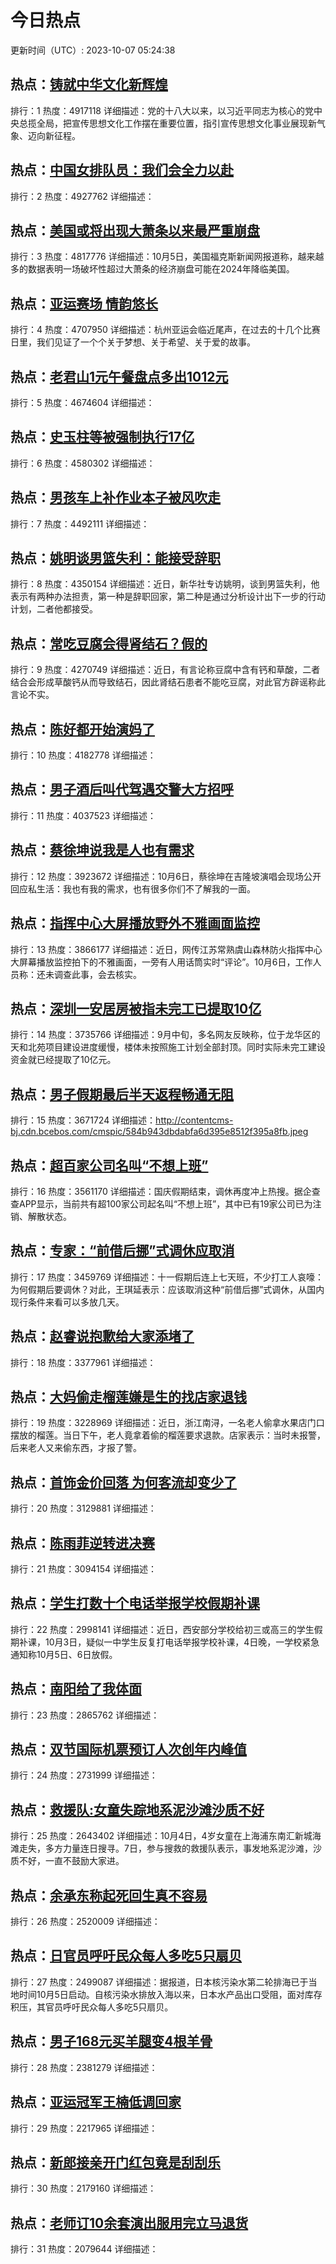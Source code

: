 # 今日热点

更新时间（UTC）: 2023-10-07 05:24:38

## 热点：[铸就中华文化新辉煌](https://cn.bing.com/search?q=铸就中华文化新辉煌)
排行：1
热度：4917118
详细描述：党的十八大以来，以习近平同志为核心的党中央总揽全局，把宣传思想文化工作摆在重要位置，指引宣传思想文化事业展现新气象、迈向新征程。

## 热点：[中国女排队员：我们会全力以赴](https://cn.bing.com/search?q=中国女排队员：我们会全力以赴)
排行：2
热度：4927762
详细描述：

## 热点：[美国或将出现大萧条以来最严重崩盘](https://cn.bing.com/search?q=美国或将出现大萧条以来最严重崩盘)
排行：3
热度：4817776
详细描述：10月5日，美国福克斯新闻网报道称，越来越多的数据表明一场破坏性超过大萧条的经济崩盘可能在2024年降临美国。

## 热点：[亚运赛场 情韵悠长](https://cn.bing.com/search?q=亚运赛场情韵悠长)
排行：4
热度：4707950
详细描述：杭州亚运会临近尾声，在过去的十几个比赛日里，我们见证了一个个关于梦想、关于希望、关于爱的故事。

## 热点：[老君山1元午餐盘点多出1012元](https://cn.bing.com/search?q=老君山1元午餐盘点多出1012元)
排行：5
热度：4674604
详细描述：

## 热点：[史玉柱等被强制执行17亿](https://cn.bing.com/search?q=史玉柱等被强制执行17亿)
排行：6
热度：4580302
详细描述：

## 热点：[男孩车上补作业本子被风吹走](https://cn.bing.com/search?q=男孩车上补作业本子被风吹走)
排行：7
热度：4492111
详细描述：

## 热点：[姚明谈男篮失利：能接受辞职 ​​​](https://cn.bing.com/search?q=姚明谈男篮失利：能接受辞职​​​)
排行：8
热度：4350154
详细描述：近日，新华社专访姚明，谈到男篮失利，他表示有两种办法担责，第一种是辞职回家，第二种是通过分析设计出下一步的行动计划，二者他都接受。

## 热点：[常吃豆腐会得肾结石？假的](https://cn.bing.com/search?q=常吃豆腐会得肾结石？假的)
排行：9
热度：4270749
详细描述：近日，有言论称豆腐中含有钙和草酸，二者结合会形成草酸钙从而导致结石，因此肾结石患者不能吃豆腐，对此官方辟谣称此言论不实。

## 热点：[陈好都开始演妈了](https://cn.bing.com/search?q=陈好都开始演妈了)
排行：10
热度：4182778
详细描述：

## 热点：[男子酒后叫代驾遇交警大方招呼](https://cn.bing.com/search?q=男子酒后叫代驾遇交警大方招呼)
排行：11
热度：4037523
详细描述：

## 热点：[蔡徐坤说我是人也有需求](https://cn.bing.com/search?q=蔡徐坤说我是人也有需求)
排行：12
热度：3923672
详细描述：10月6日，蔡徐坤在吉隆坡演唱会现场公开回应私生活：我也有我的需求，也有很多你们不了解我的一面。

## 热点：[指挥中心大屏播放野外不雅画面监控](https://cn.bing.com/search?q=指挥中心大屏播放野外不雅画面监控)
排行：13
热度：3866177
详细描述：近日，网传江苏常熟虞山森林防火指挥中心大屏幕播放监控拍下的不雅画面，一旁有人用话筒实时“评论”。10月6日，工作人员称：还未调查此事，会去核实。

## 热点：[深圳一安居房被指未完工已提取10亿](https://cn.bing.com/search?q=深圳一安居房被指未完工已提取10亿)
排行：14
热度：3735766
详细描述：9月中旬，多名网友反映称，位于龙华区的天和北苑项目建设进度缓慢，楼体未按照施工计划全部封顶。同时实际未完工建设资金就已经提取了10亿元。

## 热点：[男子假期最后半天返程畅通无阻](https://cn.bing.com/search?q=男子假期最后半天返程畅通无阻)
排行：15
热度：3671724
详细描述：http://contentcms-bj.cdn.bcebos.com/cmspic/584b943dbdabfa6d395e8512f395a8fb.jpeg

## 热点：[超百家公司名叫“不想上班”](https://cn.bing.com/search?q=超百家公司名叫“不想上班”)
排行：16
热度：3561170
详细描述：国庆假期结束，调休再度冲上热搜。据企查查APP显示，当前共有超100家公司起名叫“不想上班”，其中已有19家公司已为注销、解散状态。

## 热点：[专家：“前借后挪”式调休应取消](https://cn.bing.com/search?q=专家：“前借后挪”式调休应取消)
排行：17
热度：3459769
详细描述：十一假期后连上七天班，不少打工人哀嚎：为何假期后要调休？对此，王琪延表示：应该取消这种“前借后挪”式调休，从国内现行条件来看可以多放几天。

## 热点：[赵睿说抱歉给大家添堵了](https://cn.bing.com/search?q=赵睿说抱歉给大家添堵了)
排行：18
热度：3377961
详细描述：

## 热点：[大妈偷走榴莲嫌是生的找店家退钱](https://cn.bing.com/search?q=大妈偷走榴莲嫌是生的找店家退钱)
排行：19
热度：3228969
详细描述：近日，浙江南浔，一名老人偷拿水果店门口摆放的榴莲。当日下午，老人竟拿着偷的榴莲要求退款。店家表示：当时未报警，后来老人又来偷东西，才报了警。

## 热点：[首饰金价回落 为何客流却变少了](https://cn.bing.com/search?q=首饰金价回落为何客流却变少了)
排行：20
热度：3129881
详细描述：

## 热点：[陈雨菲逆转进决赛](https://cn.bing.com/search?q=陈雨菲逆转进决赛)
排行：21
热度：3094154
详细描述：

## 热点：[学生打数十个电话举报学校假期补课](https://cn.bing.com/search?q=学生打数十个电话举报学校假期补课)
排行：22
热度：2998141
详细描述：近日，西安部分学校给初三或高三的学生假期补课，10月3日，疑似一中学生反复打电话举报学校补课，4日晚，一学校紧急通知称10月5日、6日放假。

## 热点：[南阳给了我体面](https://cn.bing.com/search?q=南阳给了我体面)
排行：23
热度：2865762
详细描述：

## 热点：[双节国际机票预订人次创年内峰值](https://cn.bing.com/search?q=双节国际机票预订人次创年内峰值)
排行：24
热度：2731999
详细描述：

## 热点：[救援队:女童失踪地系泥沙滩沙质不好](https://cn.bing.com/search?q=救援队:女童失踪地系泥沙滩沙质不好)
排行：25
热度：2643402
详细描述：10月4日，4岁女童在上海浦东南汇新城海滩走失，多方力量连日搜寻。7日，参与搜救的救援队表示，事发地系泥沙滩，沙质不好，一直不鼓励大家进。

## 热点：[余承东称起死回生真不容易](https://cn.bing.com/search?q=余承东称起死回生真不容易)
排行：26
热度：2520009
详细描述：

## 热点：[日官员呼吁民众每人多吃5只扇贝](https://cn.bing.com/search?q=日官员呼吁民众每人多吃5只扇贝)
排行：27
热度：2499087
详细描述：据报道，日本核污染水第二轮排海已于当地时间10月5日启动。自核污染水排放入海以来，日本水产品出口受阻，面对库存积压，其官员呼吁民众每人多吃5只扇贝。

## 热点：[男子168元买羊腿变4根羊骨](https://cn.bing.com/search?q=男子168元买羊腿变4根羊骨)
排行：28
热度：2381279
详细描述：

## 热点：[亚运冠军王楠低调回家](https://cn.bing.com/search?q=亚运冠军王楠低调回家)
排行：29
热度：2217965
详细描述：

## 热点：[新郎接亲开门红包竟是刮刮乐](https://cn.bing.com/search?q=新郎接亲开门红包竟是刮刮乐)
排行：30
热度：2179160
详细描述：

## 热点：[老师订10余套演出服用完立马退货](https://cn.bing.com/search?q=老师订10余套演出服用完立马退货)
排行：31
热度：2079644
详细描述：

